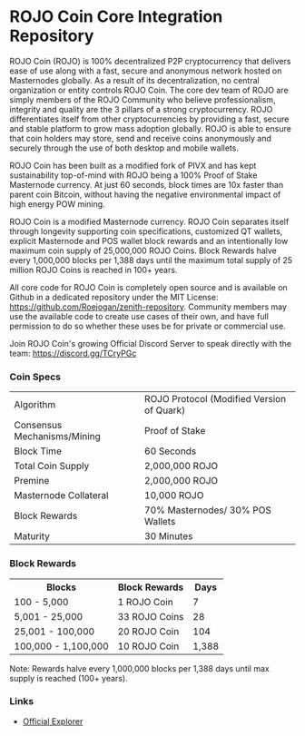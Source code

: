 ROJO Coin Core Integration Repository
=====================================

ROJO Coin (ROJO) is 100% decentralized P2P cryptocurrency that delivers ease of use along with a fast, secure and anonymous network hosted on Masternodes globally. As a result of its decentralization, no central organization or entity controls ROJO Coin. The core dev team of ROJO are simply members of the ROJO Community who believe professionalism, integrity and quality are the 3 pillars of a strong cryptocurrency. ROJO differentiates itself from other cryptocurrencies by providing a fast, secure and stable platform to grow mass adoption globally. ROJO is able to ensure that coin holders may store, send and receive coins anonymously and securely through the use of both desktop and mobile wallets.

ROJO Coin has been built as a modified fork of PIVX and has kept sustainability top-of-mind with ROJO being a 100% Proof of Stake Masternode currency. At just 60 seconds, block times are 10x faster than parent coin Bitcoin, without having the negative environmental impact of high energy POW mining.

ROJO Coin is a modified Masternode currency. ROJO Coin separates itself through longevity supporting coin specifications, customized QT wallets, explicit Masternode and POS wallet block rewards and an intentionally low maximum coin supply of 25,000,000 ROJO Coins. Block Rewards halve every 1,000,000 blocks per 1,388 days until the maximum total supply of 25 million ROJO Coins is reached in 100+ years.

All core code for ROJO Coin is completely open source and is available on Github in a dedicated repository under the MIT License: https://github.com/Roejogan/zenith-repository. Community members may use the available code to create use cases of their own, and have full permission to do so whether these uses be for private or commercial use.

Join ROJO Coin's growing Official Discord Server to speak directly with the team: https://discord.gg/TCryPGc

### Coin Specs
<table>
<tr><td>Algorithm</td><td>ROJO Protocol (Modified Version of Quark)</td></tr>
<tr><td>Consensus Mechanisms/Mining</td><td>Proof of Stake</td></tr>
<tr><td>Block Time</td><td>60 Seconds</td></tr>
<tr><td>Total Coin Supply</td><td>2,000,000 ROJO</td></tr>
<tr><td>Premine</td><td>2,000,000 ROJO</td></tr>
<tr><td>Masternode Collateral</td><td>10,000 ROJO</td></tr>
<tr><td>Block Rewards</td><td>70% Masternodes/ 30% POS Wallets</td></tr>
<tr><td>Maturity</td><td>30 Minutes</td></tr>
</table>

### Block Rewards

<table>
<th>Blocks</th><th>Block Rewards</th><th>Days</th>
<tr><td>100 - 5,000</td><td>1 ROJO Coin</td><td>7</td></tr>
<tr><td>5,001 - 25,000</td><td>33 ROJO Coins</td><td>28</td></tr>
<tr><td>25,001 - 100,000</td><td>20 ROJO Coin</td><td>104</td></tr>
<tr><td>100,000 - 1,100,000</td><td>10 ROJO Coin</td><td>1,388</td></tr>
</table>

Note: Rewards halve every 1,000,000 blocks per 1,388 days until max supply is reached (100+ years).

### Links
- [Official Explorer](http://explorer.roejoga.io) 
